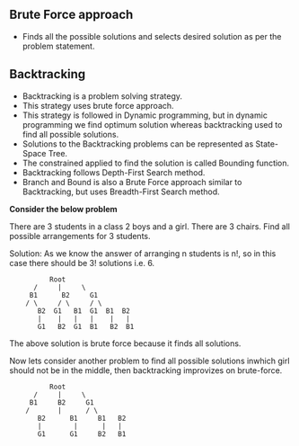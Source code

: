 Brute Force approach
--------------------
- Finds all the possible solutions and selects desired solution as per the problem statement.

Backtracking
------------
- Backtracking is a problem solving strategy.
- This strategy uses brute force approach.
- This strategy is followed in Dynamic programming, but in dynamic programming we find optimum solution whereas backtracking used to find all possible solutions.
- Solutions to the Backtracking problems can be represented as State-Space Tree.
- The constrained applied to find the solution is called Bounding function.
- Backtracking follows Depth-First Search method.
- Branch and Bound is also a Brute Force approach similar to Backtracking, but uses Breadth-First Search method.

<b>Consider the below problem</b>

There are 3 students in a class 2 boys and a girl. There are 3 chairs. Find all possible arrangements for 3 students.

Solution: As we know the answer of arranging n students is n!, so in this case there should be 3! solutions i.e. 6.

		      Root
		  /     |     \   
		 B1      B2     G1    
		/ \     / \     / \   
	       B2  G1   B1  G1  B1  B2 
	       |    |   |   |    |   |  
	       G1   B2  G1  B1   B2  B1

The above solution is brute force because it finds all solutions.

Now lets consider another problem to find all possible solutions inwhich girl should not be in the middle, then backtracking improvizes on brute-force.

		      Root
		  /     |     \   
		 B1     B2     G1    
		/       |      / \   
	       B2      B1     B1   B2 
	       |        |      |   |  
	       G1      G1     B2   B1
